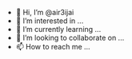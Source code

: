 - 👋 Hi, I’m @air3ijai
- 👀 I’m interested in ...
- 🌱 I’m currently learning ...
- 💞️ I’m looking to collaborate on ...
- 📫 How to reach me ...

<!---
air3ijai/air3ijai is a ✨ special ✨ repository because its `README.md` (this file) appears on your GitHub profile.
You can click the Preview link to take a look at your changes.
--->
